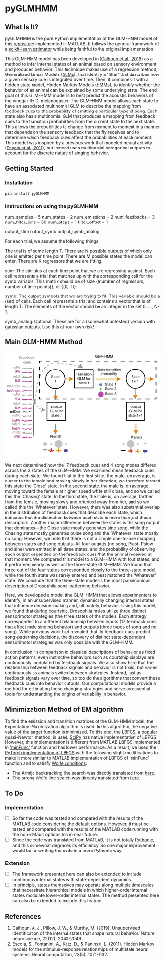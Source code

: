 # pyGLMHMM

## What Is It?
pyGLMHMM is the pure Python implementation of the GLM-HMM model of this [repository](https://github.com/murthylab/GLMHMM) implemented in MATLAB. It follows the general framework of a [scikit-learn estimator](https://scikit-learn.org/stable/developers/develop.html) while being faithful to the original implementation.

This GLM-HMM model has been developed in ([Calhoun et al., 2019](https://www.nature.com/articles/s41593-019-0533-x)) as a method to infer internal states of an animal based on sensory environment and produced behavior. This technique makes use of a regression method, Generalized Linear Models ([GLMs](https://en.wikipedia.org/wiki/Generalized_linear_model)), that identify a 'filter' that describes how a given sensory cue is integrated over time. Then, it combines it with a hidden state model, Hidden Markov Models ([HMMs](https://en.wikipedia.org/wiki/Hidden_Markov_model)), to identify whether the behavior of an animal can be explained by some underlying state. The end goal of this GLM-HMM model is to best predict the acoustic behaviors of the vinegar fly D. melanogaster. The GLM–HMM model allows each state to have an associated multinomial GLM to describe the mapping from feedback cues to the probability of emitting a particular type of song. Each state also has a multinomial GLM that produces a mapping from feedback cues to the transition probabilities from the current state to the next state. This allows the probabilities to change from moment to moment in a manner that depends on the sensory feedback that the fly receives and to determine which feedback cues affect the probabilities at each moment. This model was inspired by a previous work that modeled neural activity ([Escola et al., 2011](https://www.mitpressjournals.org/doi/abs/10.1162/NECO_a_00118)), but instead uses multinomial categorical outputs to account for the discrete nature of singing behavior.

## Getting Started
### Installation
`pip install pyGLMHMM`

### Instructions on using the pyGLMHMM:

num_samples = 5
num_states = 2
num_emissions = 2
num_feedbacks = 3
num_filter_bins = 30
num_steps = 1
filter_offset = 1

output_stim
output_symb
output_symb_analog

For each trial, we assume the following things:

The trial is of some length T.
There are N possible outputs of which only one is emitted per time point.
There are M possible states the model can enter.
There are K regressors that we are fitting.

stim: The stimulus at each time point that we are regressing against. Each cell represents a trial that matches up with the corresponding cell for the symb variable. This matrix should be of size {(number of regressors, number of time points)}, or {(K, T)}.

symb: The output symbols that we are trying to fit. This variable should be a (set) of cells. Each cell represents a trial and contains a vector that is of length T. The elements of the vector should be an integer in the set 0, ..., N-1.

symb_analog: Optional. These are for a (somewhat untested) version with gaussian outputs. Use this at your own risk!

## Main GLM-HMM Method
![Schematic illustrating the GLM–HMM](https://github.com/aslansd/pyGLMHMM/blob/master/fig/GLM-HMM.jpg)

We next determined how the 17 feedback cues and 4 song modes differed across the 3 states of the GLM–HMM. We examined mean feedback cues during each state. We found that in the first state, the male, on average, is closer to the female and moving slowly in her direction; we therefore termed this state the ‘Close’ state. In the second state, the male is, on average, moving toward the female at higher speed while still close, and so we called this the ‘Chasing’ state. In the third state, the male is, on average, farther from the female, moving slowly and oriented away from her, and so we called this the ‘Whatever’ state. However, there was also substantial overlap in the distribution of feedback cues that describe each state, which indicates that the distinction between each state is more than just these descriptors. Another major difference between the states is the song output that dominates—the Close state mostly generates sine song, while the Chasing state mostly generates pulse song and the ‘Whatever’ state mostly no song. However, we note that there is not a simple one-to-one mapping between states and song outputs. All four outputs (no song, Pfast, Pslow and sine) were emitted in all three states, and the probability of observing each output depended on the feedback cues that the animal received at that moment. We compared this model to a GLM–HMM with four states, and it performed nearly as well as the three-state GLM–HMM. We found that three out of the four states corresponded closely to the three-state model, while the fourth state was rarely entered and best matched the ‘Whatever’ state. We conclude that the three-state model is the most parsimonious description of Drosophila song-patterning behavior.

Here, we developed a model (the GLM–HMM) that allows experimenters to identify, in an unsupervised manner, dynamically changing internal states that influence decision-making and, ultimately, behavior. Using this model, we found that during courtship, Drosophila males utilize three distinct sensorimotor strategies (the three states of the model). Each strategy corresponded to a different relationship between inputs (17 feedback cues that affect male singing behavior) and outputs (three types of song and no song). While previous work had revealed that fly feedback cues predict song-patterning decisions, the discovery of distinct state-dependent sensorimotor strategies was only possible with the GLM–HMM.

In conclusion, in comparison to classical descriptions of behavior as fixed action patterns, even instinctive behaviors such as courtship displays are continuously modulated by feedback signals. We also show here that the relationship between feedback signals and behavior is not fixed, but varies continuously as animals switch between strategies. Instead, just as feedback signals vary over time, so too do the algorithms that convert these feedback cues into behavior outputs. Our computational models provide a method for estimating these changing strategies and serve as essential tools for understanding the origins of variability in behavior.

## Minimization Method of EM algorithm
To find the emission and transition matrices of the GLM-HMM model, the Expectation-Maximization algorithm is used. In this algorithm, the negative value of the target function is minimized. To this end, the [LBFGS](https://en.wikipedia.org/wiki/Limited-memory_BFGS), a popular quasi-Newton method, is used. [SciPy](https://docs.scipy.org/doc/scipy/reference/generated/scipy.optimize.minimize.html) has native implementation of LBFGS. However, this implementation is different from MATLAB LBFGS implemented in ['minFunc'](https://github.com/murthylab/GLMHMM/tree/master/matlab_code/minFunc) function and has lower performance. As a result, we used the [PyTorch implementation of LBFGS](https://github.com/hjmshi/PyTorch-LBFGS) with the following slight modifications to make it more similar to MATLAB implementation of LBFGS of 'minFunc' function and to satisfy [Wolfe conditions](https://en.wikipedia.org/wiki/Wolfe_conditions):
- The Armijo backtracking line search was directly translated from [here](https://github.com/murthylab/GLMHMM/blob/master/matlab_code/minFunc/ArmijoBacktrack.m).
- The strong Wolfe line search was directly translated from [here](https://github.com/murthylab/GLMHMM/blob/master/matlab_code/minFunc/WolfeLineSearch.m).

## To Do
### Implementation
- [ ] So far the code was tested and compared with the results of the MATLAB code considering the default options. However, it must be tested and compared with the results of the MATLAB code running with the non-default options too in near future.
- [ ] Since the code was translated from MATLAB, it is not totally [Pythonic](https://docs.python-guide.org/writing/style/), and this somewhat degrades its efficiency. So one major improvement would be re-writting the code in a more Pythonic way.
### Extension
- [ ] The framework presented here can also be extended to include continuous internal states with state-dependent dynamics.
- [ ] In principle, states themselves may operate along multiple timescales that necessitate hierarchical models in which higher-order internal states modulate lower-order internal states. The method presented here can also be extended to include this feature.

## References
1. Calhoun, A. J., Pillow, J. W., & Murthy, M. (2019). Unsupervised identification of the internal states that shape natural behavior. Nature neuroscience, 22(12), 2040-2049.
2. Escola, S., Fontanini, A., Katz, D., & Paninski, L. (2011). Hidden Markov models for the stimulus-response relationships of multistate neural systems. Neural computation, 23(5), 1071-1132.
